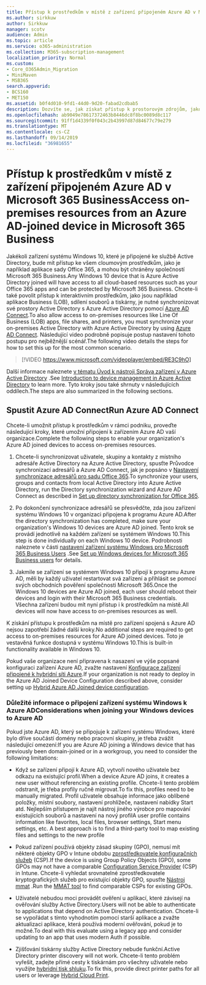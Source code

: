 ```yaml
---
title: Přístup k prostředkům v místě z zařízení připojeném Azure AD v Microsoft 365 Business
ms.author: sirkkuw
author: Sirkkuw
manager: scotv
audience: Admin
ms.topic: article
ms.service: o365-administration
ms.collection: M365-subscription-management
localization_priority: Normal
ms.custom:
- Core_O365Admin_Migration
- MiniMaven
- MSB365
search.appverid:
- BCS160
- MET150
ms.assetid: b0f4d010-9fd1-44d0-9d20-fabad2cdbab5
description: Dozvíte se, jak získat přístup k prostorovým zdrojům, jako jsou například aplikace Business Apps, sdílení souborů a tiskárny z Azure Active Directory do zařízení Windows 10.
ms.openlocfilehash: ab9049e78617372463b8446dc8f8bc0089d8c117
ms.sourcegitcommit: 91ff1d4339f0f043c2b43997d87d84677c79e279
ms.translationtype: MT
ms.contentlocale: cs-CZ
ms.lasthandoff: 09/14/2019
ms.locfileid: "36981655"
---
```

# <a name="access-on-premises-resources-from-an-azure-ad-joined-device-in-microsoft-365-business"></a><span data-ttu-id="a0ab5-103">Přístup k prostředkům v místě z zařízení připojeném Azure AD v Microsoft 365 Business</span><span class="sxs-lookup"><span data-stu-id="a0ab5-103">Access on-premises resources from an Azure AD-joined device in Microsoft 365 Business</span></span>

<span data-ttu-id="a0ab5-104">Jakékoli zařízení systému Windows 10, které je připojené ke službě Active Directory, bude mít přístup ke všem cloumovým prostředkům, jako je například aplikace sady Office 365, a mohou být chráněny společností Microsoft 365 Business.</span><span class="sxs-lookup"><span data-stu-id="a0ab5-104">Any Windows 10 device that is Azure Active Directory joined will have access to all cloud-based resources such as your Office 365 apps and can be protected by Microsoft 365 Business.</span></span> <span data-ttu-id="a0ab5-105">Chcete-li také povolit přístup k interaktivním prostředkům, jako jsou například aplikace Business (LOB), sdílení souborů a tiskárny, je nutné synchronizovat své prostory Active Directory s Azure Active Directory pomocí [Azure AD Connect](https://docs.microsoft.com/en-us/azure/active-directory/connect/active-directory-aadconnect).</span><span class="sxs-lookup"><span data-stu-id="a0ab5-105">To also allow access to on-premises resources like Line Of Business (LOB) apps, file shares, and printers, you must synchronize your on-premises Active Directory with Azure Active Directory by using [Azure AD Connect](https://docs.microsoft.com/en-us/azure/active-directory/connect/active-directory-aadconnect).</span></span> <span data-ttu-id="a0ab5-106">Následující video podrobně popisuje postup nastavení tohoto postupu pro nejběžnější scénář.</span><span class="sxs-lookup"><span data-stu-id="a0ab5-106">The following video details the steps for how to set this up for the most common scenario.</span></span>
 
> [!VIDEO https://www.microsoft.com/videoplayer/embed/RE3C9hO]

<span data-ttu-id="a0ab5-107">Další informace naleznete [v tématu Úvod k nástroji Správa zařízení v Azure Active Directory](https://docs.microsoft.com/en-us/azure/active-directory/device-management-introduction) .</span><span class="sxs-lookup"><span data-stu-id="a0ab5-107">See [Introduction to device management in Azure Active Directory](https://docs.microsoft.com/en-us/azure/active-directory/device-management-introduction) to learn more.</span></span>
<span data-ttu-id="a0ab5-108">Tyto kroky jsou také shrnuty v následujících oddílech.</span><span class="sxs-lookup"><span data-stu-id="a0ab5-108">The steps are also summarized in the following sections.</span></span>

## <a name="run-azure-ad-connect"></a><span data-ttu-id="a0ab5-109">Spustit Azure AD Connect</span><span class="sxs-lookup"><span data-stu-id="a0ab5-109">Run Azure AD Connect</span></span>

<span data-ttu-id="a0ab5-110">Chcete-li umožnit přístup k prostředkům v rámci podniku, proveďte následující kroky, které umožní připojení k zařízením Azure AD vaší organizace.</span><span class="sxs-lookup"><span data-stu-id="a0ab5-110">Complete the following steps to enable your organization's Azure AD joined devices to access on-premises resources.</span></span>
  
1. <span data-ttu-id="a0ab5-111">Chcete-li synchronizovat uživatele, skupiny a kontakty z místního adresáře Active Directory na Azure Active Directory, spusťte Průvodce synchronizací adresářů a Azure AD Connect, jak je popsáno v [Nastavení synchronizace adresářů pro sadu Office 365](https://support.office.com/article/1b3b5318-6977-42ed-b5c7-96fa74b08846).</span><span class="sxs-lookup"><span data-stu-id="a0ab5-111">To synchronize your users, groups and contacts from local Active Directory into Azure Active Directory, run the Directory synchronization wizard and Azure AD Connect as described in [Set up directory synchronization for Office 365](https://support.office.com/article/1b3b5318-6977-42ed-b5c7-96fa74b08846).</span></span>
    
2. <span data-ttu-id="a0ab5-112">Po dokončení synchronizace adresářů se přesvědčte, zda jsou zařízení systému Windows 10 v organizaci připojena k programu Azure AD.</span><span class="sxs-lookup"><span data-stu-id="a0ab5-112">After the directory synchronization has completed, make sure your organization's Windows 10 devices are Azure AD joined.</span></span> <span data-ttu-id="a0ab5-113">Tento krok se provádí jednotlivě na každém zařízení se systémem Windows 10.</span><span class="sxs-lookup"><span data-stu-id="a0ab5-113">This step is done individually on each Windows 10 device.</span></span> <span data-ttu-id="a0ab5-114">Podrobnosti naleznete v části [nastavení zařízení systému Windows pro Microsoft 365 Business Users](set-up-windows-devices.md) .</span><span class="sxs-lookup"><span data-stu-id="a0ab5-114">See [Set up Windows devices for Microsoft 365 Business users](set-up-windows-devices.md) for details.</span></span> 
    
3. <span data-ttu-id="a0ab5-115">Jakmile se zařízení se systémem Windows 10 připojí k programu Azure AD, měli by každý uživatel restartovat svá zařízení a přihlásit se pomocí svých obchodních pověření společnosti Microsoft 365.</span><span class="sxs-lookup"><span data-stu-id="a0ab5-115">Once the Windows 10 devices are Azure AD joined, each user should reboot their devices and login with their Microsoft 365 Business credentials.</span></span> <span data-ttu-id="a0ab5-116">Všechna zařízení budou mít nyní přístup i k prostředkům na místě.</span><span class="sxs-lookup"><span data-stu-id="a0ab5-116">All devices will now have access to on-premises resources as well.</span></span>
    
<span data-ttu-id="a0ab5-117">K získání přístupu k prostředkům na místě pro zařízení spojená s Azure AD nejsou zapotřebí žádné další kroky.</span><span class="sxs-lookup"><span data-stu-id="a0ab5-117">No additional steps are required to get access to on-premises resources for Azure AD joined devices.</span></span> <span data-ttu-id="a0ab5-118">Toto je vestavěná funkce dostupná v systému Windows 10.</span><span class="sxs-lookup"><span data-stu-id="a0ab5-118">This is built-in functionality available in Windows 10.</span></span> 
  
<span data-ttu-id="a0ab5-119">Pokud vaše organizace není připravena k nasazení ve výše popsané konfiguraci zařízení Azure AD, zvažte nastavení [Konfigurace zařízení připojené k hybridní síti Azure](manage-windows-devices.md).</span><span class="sxs-lookup"><span data-stu-id="a0ab5-119">If your organization is not ready to deploy in the Azure AD Joined Device Configuration described above, consider setting up [Hybrid Azure AD Joined device configuration](manage-windows-devices.md).</span></span>
  
### <a name="considerations-when-joining-your-windows-devices-to-azure-ad"></a><span data-ttu-id="a0ab5-120">Důležité informace o připojení zařízení systému Windows k Azure AD</span><span class="sxs-lookup"><span data-stu-id="a0ab5-120">Considerations when joining your Windows devices to Azure AD</span></span>

<span data-ttu-id="a0ab5-121">Pokud jste Azure AD, který se připojuje k zařízení systému Windows, které bylo dříve součástí domény nebo pracovní skupiny, je třeba zvážit následující omezení:</span><span class="sxs-lookup"><span data-stu-id="a0ab5-121">If you are Azure AD joining a Windows device that has previously been domain-joined or in a workgroup, you need to consider the following limitations:</span></span>
  
- <span data-ttu-id="a0ab5-122">Když se zařízení připojí k Azure AD, vytvoří nového uživatele bez odkazu na existující profil.</span><span class="sxs-lookup"><span data-stu-id="a0ab5-122">When a device Azure AD joins, it creates a new user without referencing an existing profile.</span></span> <span data-ttu-id="a0ab5-123">Chcete-li tento problém odstranit, je třeba profily ručně migrovat.</span><span class="sxs-lookup"><span data-stu-id="a0ab5-123">To fix this, profiles need to be manually migrated.</span></span> <span data-ttu-id="a0ab5-124">Profil uživatele obsahuje informace jako oblíbené položky, místní soubory, nastavení prohlížeče, nastavení nabídky Start atd. Nejlepším přístupem je najít nástroj jiného výrobce pro mapování existujících souborů a nastavení na nový profil</span><span class="sxs-lookup"><span data-stu-id="a0ab5-124">A user profile contains information like favorites, local files, browser settings, Start menu settings, etc. A best approach is to find a third-party tool to map existing files and settings to the new profile</span></span>

- <span data-ttu-id="a0ab5-125">Pokud zařízení používá objekty zásad skupiny (GPO), nemusí mít některé objekty GPO v Intune obdobu [zprostředkovatele konfiguračních služeb](https://docs.microsoft.com/windows/configuration/provisioning-packages/how-it-pros-can-use-configuration-service-providers) (CSP).</span><span class="sxs-lookup"><span data-stu-id="a0ab5-125">If the device is using Group Policy Objects (GPO), some GPOs may not have a comparable [Configuration Service Provider](https://docs.microsoft.com/windows/configuration/provisioning-packages/how-it-pros-can-use-configuration-service-providers) (CSP) in Intune.</span></span> <span data-ttu-id="a0ab5-126">Chcete-li vyhledat srovnatelné zprostředkovatele kryptografických služeb pro existující objekty GPO, spusťte [Nástroj mmat](https://www.microsoft.com/download/details.aspx?id=45520) .</span><span class="sxs-lookup"><span data-stu-id="a0ab5-126">Run the [MMAT tool](https://www.microsoft.com/download/details.aspx?id=45520) to find comparable CSPs for existing GPOs.</span></span>

- <span data-ttu-id="a0ab5-127">Uživatelé nebudou moci provádět ověření u aplikací, které závisejí na ověřování služby Active Directory.</span><span class="sxs-lookup"><span data-stu-id="a0ab5-127">Users will not be able to authenticate to applications that depend on Active Directory authentication.</span></span> <span data-ttu-id="a0ab5-128">Chcete-li se vypořádat s tímto vyhodnotím pomocí starší aplikace a zvažte aktualizaci aplikace, která používá moderní ověřování, pokud je to možné.</span><span class="sxs-lookup"><span data-stu-id="a0ab5-128">To deal with this evaluate using a legacy app and consider updating to an app that uses modern Auth if possible.</span></span>

- <span data-ttu-id="a0ab5-129">Zjišťování tiskárny služby Active Directory nebude funkční.</span><span class="sxs-lookup"><span data-stu-id="a0ab5-129">Active Directory printer discovery will not work.</span></span> <span data-ttu-id="a0ab5-130">Chcete-li tento problém vyřešit, zadejte přímé cesty k tiskárnám pro všechny uživatele nebo využijte [hybridní tisk shluku](https://docs.microsoft.com/windows-server/administration/hybrid-cloud-print/hybrid-cloud-print-deploy).</span><span class="sxs-lookup"><span data-stu-id="a0ab5-130">To fix this, provide direct printer paths for all users or leverage [Hybrid Cloud Print](https://docs.microsoft.com/windows-server/administration/hybrid-cloud-print/hybrid-cloud-print-deploy).</span></span>
